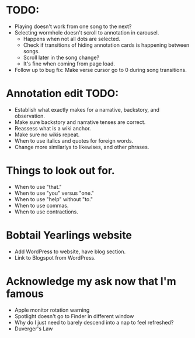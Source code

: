 # TODO:
* Playing doesn't work from one song to the next?
* Selecting wormhole doesn't scroll to annotation in carousel.
    * Happens when not all dots are selected.
    * Check if transitions of hiding annotation cards is happening between songs.
    * Scroll later in the song change?
    * It's fine when coming from page load.
* Follow up to bug fix: Make verse cursor go to 0 during song transitions.

# Annotation edit TODO:
* Establish what exactly makes for a narrative, backstory, and observation.
* Make sure backstory and narrative tenses are correct.
* Reassess what is a wiki anchor.
* Make sure no wikis repeat.
* When to use italics and quotes for foreign words.
* Change more similarlys to likewises, and other phrases.

# Things to look out for.
* When to use "that."
* When to use "you" versus "one."
* When to use "help" without "to."
* When to use commas.
* When to use contractions.

# Bobtail Yearlings website
* Add WordPress to website, have blog section.
* Link to Blogspot from WordPress.

# Acknowledge my ask now that I'm famous
* Apple monitor rotation warning
* Spotlight doesn't go to Finder in different window
* Why do I just need to barely descend into a nap to feel refreshed?
* Duverger's Law
